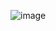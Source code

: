 ![image](https://user-images.githubusercontent.com/91691219/165406180-bc5fac2b-308d-4307-869c-7c40496562e1.png)
